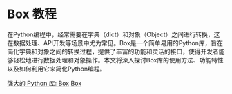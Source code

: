# Box 教程

<show-structure depth="3"/>

在Python编程中，经常需要在字典（dict）和对象（Object）之间进行转换，这在数据处理、API开发等场景中尤为常见。Box是一个简单易用的Python库，旨在简化字典和对象之间的转换过程，提供了丰富的功能和灵活的接口，使得开发者能够轻松地进行数据处理和对象操作。本文将深入探讨Box库的使用方法、功能特性以及如何利用它来简化Python编程。

<seealso>
<category ref="ref_docs">
    <a href="https://mp.weixin.qq.com/s/vFYDgynCyM32MqENbKmAKg">强大的 Python 库: Box</a>
</category>
<category ref="ref_github">
    <a href="https://github.com/cdgriffith/Box">Box</a>
</category>
<category ref="ref_issues">
</category>
<category ref="ref_hf">
</category>
<category ref="ref_ms">
</category>
</seealso>